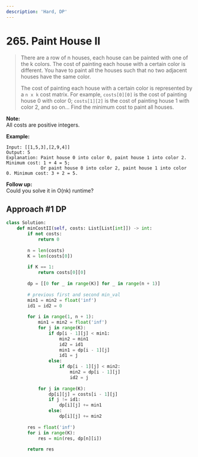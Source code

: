 ```yaml
---
description: 'Hard, DP'
---
```


# 265. Paint House II

> There are a row of n houses, each house can be painted with one of the k colors. The cost of painting each house with a certain color is different. You have to paint all the houses such that no two adjacent houses have the same color.
>
> The cost of painting each house with a certain color is represented by a `n x k` cost matrix. For example, `costs[0][0]` is the cost of painting house 0 with color 0; `costs[1][2]` is the cost of painting house 1 with color 2, and so on... Find the minimum cost to paint all houses.

**Note:**  
All costs are positive integers.

**Example:**

```text
Input: [[1,5,3],[2,9,4]]
Output: 5
Explanation: Paint house 0 into color 0, paint house 1 into color 2. Minimum cost: 1 + 4 = 5; 
             Or paint house 0 into color 2, paint house 1 into color 0. Minimum cost: 3 + 2 = 5. 
```

**Follow up:**  
Could you solve it in O\(nk\) runtime?

## Approach \#1 DP

```python
class Solution:
    def minCostII(self, costs: List[List[int]]) -> int:
        if not costs:
            return 0
        
        n = len(costs)
        K = len(costs[0])
        
        if K == 1:
            return costs[0][0]
        
        dp = [[0 for _ in range(K)] for _ in range(n + 1)]
        
        # previous first and second min_val
        min1 = min2 = float('inf')
        id1 = id2 = 0
        
        for i in range(1, n + 1):
            min1 = min2 = float('inf')
            for j in range(K):
                if dp[i - 1][j] < min1:
                    min2 = min1
                    id2 = id1
                    min1 = dp[i - 1][j]
                    id1 = j
                else:
                    if dp[i - 1][j] < min2:
                        min2 = dp[i - 1][j]
                        id2 = j
                        
            for j in range(K):
                dp[i][j] = costs[i - 1][j]
                if j != id1:
                    dp[i][j] += min1
                else:
                    dp[i][j] += min2
                    
        res = float('inf')
        for i in range(K):
            res = min(res, dp[n][i])
            
        return res
```

